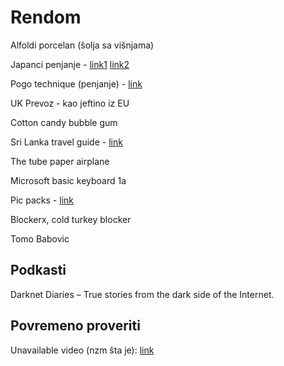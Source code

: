 # Rendom

Alfoldi porcelan (šolja sa višnjama)

Japanci penjanje - [link1](https://m.youtube.com/watch?v=UCj5eHkhYg0) [link2](https://m.youtube.com/watch?v=7gXJap42ZP8)

Pogo technique (penjanje) - [link](https://www.lacrux.com/en/bouldern/pro-tip-pogo-technique-when-bouldering-correctly/)

UK Prevoz - kao jeftino iz EU

Cotton candy bubble gum

Sri Lanka travel guide - [link](https://abrotherabroad.com/backpacking-sri-lanka-travel-guide/)

The tube paper airplane

Microsoft basic keyboard 1a

Pic packs - [link](https://pornolab.net/forum/viewforum.php?f=1728)

Blockerx, cold turkey blocker

Tomo Babovic

## Podkasti

Darknet Diaries – True stories from the dark side of the Internet.


## Povremeno proveriti

Unavailable video (nzm šta je): [link](https://youtu.be/Xgt6ONSd7OQ)
